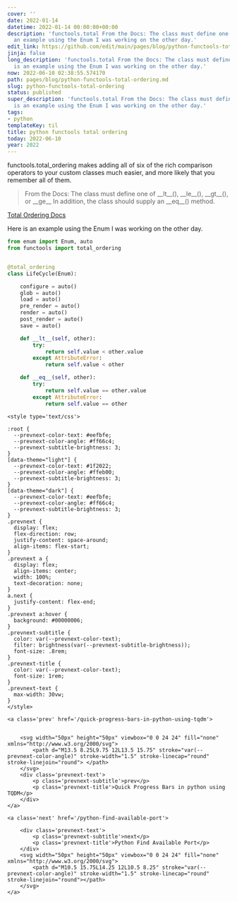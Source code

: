 ```yaml
---
cover: ''
date: 2022-01-14
datetime: 2022-01-14 00:00:00+00:00
description: 'functools.total From the Docs: The class must define one of  Here is
  an example using the Enum I was working on the other day.'
edit_link: https://github.com/edit/main/pages/blog/python-functools-total-ordering.md
jinja: false
long_description: 'functools.total From the Docs: The class must define one of  Here
  is an example using the Enum I was working on the other day.'
now: 2022-06-10 02:38:55.574170
path: pages/blog/python-functools-total-ordering.md
slug: python-functools-total-ordering
status: published
super_description: 'functools.total From the Docs: The class must define one of  Here
  is an example using the Enum I was working on the other day.'
tags:
- python
templateKey: til
title: python functools total ordering
today: 2022-06-10
year: 2022
---
```


functools.total_ordering makes adding all of six of the rich comparison
operators to your custom classes much easier, and more likely that you
remember all of them.

> From the Docs: The class must define one of \_\_lt\_\_(), \_\_le\_\_(),
> \_\_gt\_\_(), or \_\_ge\_\_ In addition, the class should supply an
> \_\_eq\_\_() method.

[Total Ordering Docs](https://docs.python.org/3/library/functools.html#functools.total_ordering)

Here is an example using the Enum I was working on the other day.

``` python
from enum import Enum, auto
from functools import total_ordering


@total_ordering
class LifeCycle(Enum):

    configure = auto()
    glob = auto()
    load = auto()
    pre_render = auto()
    render = auto()
    post_render = auto()
    save = auto()

    def __lt__(self, other):
        try:
            return self.value < other.value
        except AttributeError:
            return self.value < other

    def __eq__(self, other):
        try:
            return self.value == other.value
        except AttributeError:
            return self.value == other

```
<div class='prevnext'>

    <style type='text/css'>

    :root {
      --prevnext-color-text: #eefbfe;
      --prevnext-color-angle: #ff66c4;
      --prevnext-subtitle-brightness: 3;
    }
    [data-theme="light"] {
      --prevnext-color-text: #1f2022;
      --prevnext-color-angle: #ffeb00;
      --prevnext-subtitle-brightness: 3;
    }
    [data-theme="dark"] {
      --prevnext-color-text: #eefbfe;
      --prevnext-color-angle: #ff66c4;
      --prevnext-subtitle-brightness: 3;
    }
    .prevnext {
      display: flex;
      flex-direction: row;
      justify-content: space-around;
      align-items: flex-start;
    }
    .prevnext a {
      display: flex;
      align-items: center;
      width: 100%;
      text-decoration: none;
    }
    a.next {
      justify-content: flex-end;
    }
    .prevnext a:hover {
      background: #00000006;
    }
    .prevnext-subtitle {
      color: var(--prevnext-color-text);
      filter: brightness(var(--prevnext-subtitle-brightness));
      font-size: .8rem;
    }
    .prevnext-title {
      color: var(--prevnext-color-text);
      font-size: 1rem;
    }
    .prevnext-text {
      max-width: 30vw;
    }
    </style>
    
    <a class='prev' href='/quick-progress-bars-in-python-using-tqdm'>
    

        <svg width="50px" height="50px" viewbox="0 0 24 24" fill="none" xmlns="http://www.w3.org/2000/svg">
            <path d="M13.5 8.25L9.75 12L13.5 15.75" stroke="var(--prevnext-color-angle)" stroke-width="1.5" stroke-linecap="round" stroke-linejoin="round"> </path>
        </svg>
        <div class='prevnext-text'>
            <p class='prevnext-subtitle'>prev</p>
            <p class='prevnext-title'>Quick Progress Bars in python using TQDM</p>
        </div>
    </a>
    
    <a class='next' href='/python-find-available-port'>
    
        <div class='prevnext-text'>
            <p class='prevnext-subtitle'>next</p>
            <p class='prevnext-title'>Python Find Available Port</p>
        </div>
        <svg width="50px" height="50px" viewbox="0 0 24 24" fill="none" xmlns="http://www.w3.org/2000/svg">
            <path d="M10.5 15.75L14.25 12L10.5 8.25" stroke="var(--prevnext-color-angle)" stroke-width="1.5" stroke-linecap="round" stroke-linejoin="round"></path>
        </svg>
    </a>
  </div>